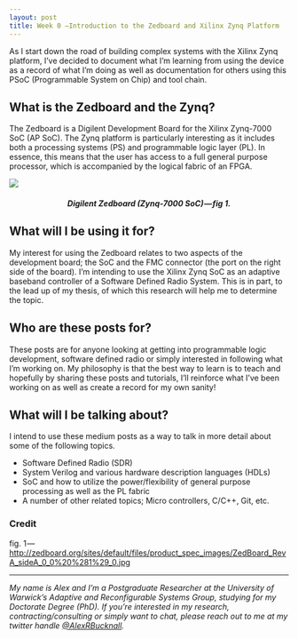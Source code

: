 ```yaml
---
layout: post
title: Week 0 —Introduction to the Zedboard and Xilinx Zynq Platform
---
```


As I start down the road of building complex systems with the Xilinx Zynq platform, I’ve decided to document what I’m learning from using the device as a record of what I’m doing as well as documentation for others using this PSoC (Programmable System on Chip) and tool chain.

## What is the Zedboard and the Zynq?

The Zedboard is a Digilent Development Board for the Xilinx Zynq-7000 SoC (AP SoC). The Zynq platform is particularly interesting as it includes both a processing systems (PS) and programmable logic layer (PL). In essence, this means that the user has access to a full general purpose processor, which is accompanied by the logical fabric of an FPGA.


<img align="center" src="http://zedboard.org/sites/default/files/product_spec_images/ZedBoard_RevA_sideA_0_0%20%281%29_0.jpg">
<h5 align="center">Digilent Zedboard (Zynq-7000 SoC) — fig 1.</h5>

## What will I be using it for?

My interest for using the Zedboard relates to two aspects of the development board; the SoC and the FMC connector (the port on the right side of the board). I’m intending to use the Xilinx Zynq SoC as an adaptive baseband controller of a Software Defined Radio System. This is in part, to the lead up of my thesis, of which this research will help me to determine the topic.

## Who are these posts for?

These posts are for anyone looking at getting into programmable logic development, software defined radio or simply interested in following what I’m working on. My philosophy is that the best way to learn is to teach and hopefully by sharing these posts and tutorials, I’ll reinforce what I’ve been working on as well as create a record for my own sanity!

## What will I be talking about?

I intend to use these medium posts as a way to talk in more detail about some of the following topics.
- Software Defined Radio (SDR)
- System Verilog and various hardware description languages (HDLs)
- SoC and how to utilize the power/flexibility of general purpose processing as well as the PL fabric
- A number of other related topics; Micro controllers, C/C++, Git, etc.

### Credit
fig. 1 — http://zedboard.org/sites/default/files/product_spec_images/ZedBoard_RevA_sideA_0_0%20%281%29_0.jpg


---

*My name is Alex and I’m a Postgraduate Researcher at the University of Warwick’s Adaptive and Reconfigurable Systems Group, studying for my Doctorate Degree (PhD). If you’re interested in my research, contracting/consulting or simply want to chat, please reach out to me at my twitter handle [@AlexRBucknall](https://twitter.com/AlexRBucknall).*
